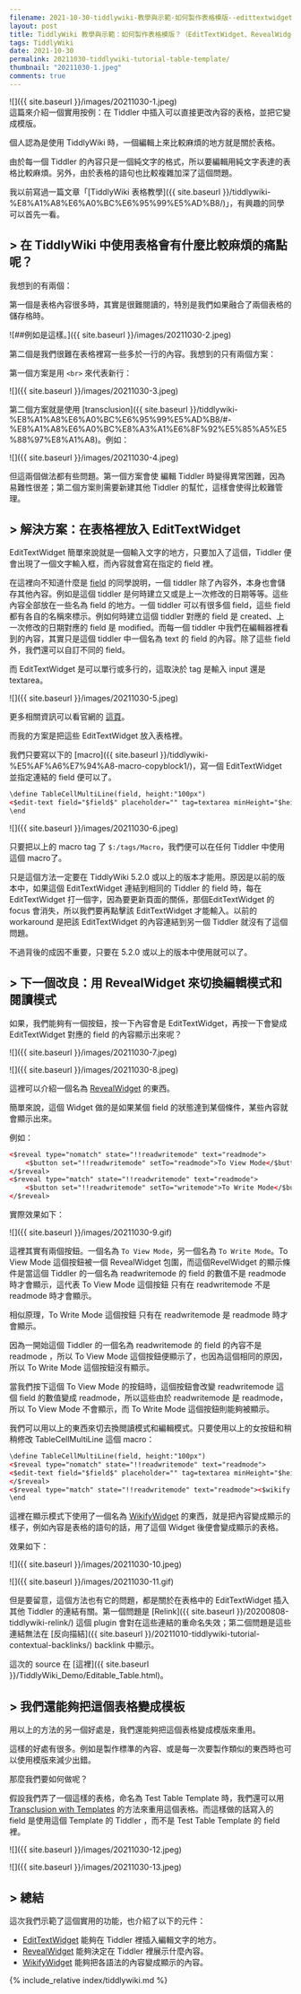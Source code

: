 ```yaml
---
filename: 2021-10-30-tiddlywiki-教學與示範-如何製作表格模版--edittextwidget-revealwidget-wikifywidget-.md
layout: post
title: TiddlyWiki 教學與示範：如何製作表格模版？（EditTextWidget、RevealWidget、WikifyWidget）
tags: TiddlyWiki
date: 2021-10-30
permalink: 20211030-tiddlywiki-tutorial-table-template/
thumbnail: "20211030-1.jpeg"
comments: true
---
```


![]({{ site.baseurl }}/images/20211030-1.jpeg)  
這篇來介紹一個實用按例：在 Tiddler 中插入可以直接更改內容的表格，並把它變成模版。

個人認為是使用 TiddlyWiki 時，一個編輯上來比較麻煩的地方就是關於表格。

由於每一個 Tiddler 的內容只是一個純文字的格式，所以要編輯用純文字表達的表格比較麻煩。另外，由於表格的語句也比較複雜加深了這個問題。

我以前寫過一篇文章「[TiddlyWiki 表格教學]({{ site.baseurl }}/tiddlywiki-%E8%A1%A8%E6%A0%BC%E6%95%99%E5%AD%B8/)」，有興趣的同學可以首先一看。

## > 在 TiddlyWiki 中使用表格會有什麼比較麻煩的痛點呢？

我想到的有兩個：

第一個是表格內容很多時，其實是很難閱讀的，特別是我們如果融合了兩個表格的儲存格時。

![##例如是這樣。]({{ site.baseurl }}/images/20211030-2.jpeg)

第二個是我們很難在表格裡寫一些多於一行的內容。我想到的只有兩個方案：

第一個方案是用 `<br>` 來代表新行：

![]({{ site.baseurl }}/images/20211030-3.jpeg)

第二個方案就是使用 [transclusion]({{ site.baseurl }}/tiddlywiki-%E8%A1%A8%E6%A0%BC%E6%95%99%E5%AD%B8/#-%E8%A1%A8%E6%A0%BC%E8%A3%A1%E6%8F%92%E5%85%A5%E5%88%97%E8%A1%A8)。例如：

![]({{ site.baseurl }}/images/20211030-4.jpeg)

但這兩個做法都有些問題。第一個方案會使 編輯 Tiddler 時變得異常困難，因為易難性很差；第二個方案則需要新建其他 Tiddler 的幫忙，這樣會使得比較難管理。

##  \> 解決方案：在表格裡放入 EditTextWidget

EditTextWidget 簡單來說就是一個輸入文字的地方，只要加入了這個，Tiddler 便會出現了一個文字輸入框，而內容就會寫在指定的 field 裡。

在這裡向不知道什麼是 [field](https://tiddlywiki.com/#TiddlerFields) 的同學說明，一個 tiddler 除了內容外，本身也會儲存其他內容。例如是這個 tiddler 是何時建立又或是上一次修改的日期等等。這些內容全部放在一些名為 field 的地方。一個 tiddler 可以有很多個 field，這些 field 都有各自的名稱來標示。例如何時建立這個 tiddler 對應的 field 是 created、上一次修改的日期對應的 field 是 modified。而每一個 tiddler 中我們在編輯器裡看到的內容，其實只是這個 tiddler 中一個名為 text 的 field 的內容。除了這些 field 外，我們還可以自訂不同的 field。

而 EditTextWidget 是可以單行或多行的，這取決於 tag 是輸入 input 還是 textarea。

![]({{ site.baseurl }}/images/20211030-5.jpeg)

更多相關資訊可以看官網的 [這頁](https://tiddlywiki.com/#EditTextWidget)。

而我的方案是把這些 EditTextWidget 放入表格裡。

我們只要寫以下的 [macro]({{ site.baseurl }}/tiddlywiki-%E5%AF%A6%E7%94%A8-macro-copyblock1/)，寫一個 EditTextWidget 並指定連結的 field 便可以了。

```html
\define TableCellMultiLine(field, height:"100px")
<$edit-text field="$field$" placeholder="" tag=textarea minHeight="$height$" autoHeight="yes"/>
\end
```

![]({{ site.baseurl }}/images/20211030-6.jpeg)

只要把以上的 macro tag 了 `$:/tags/Macro`，我們便可以在任何 Tiddler 中使用這個 macro了。

只是這個方法一定要在 TiddlyWiki 5.2.0 或以上的版本才能用。原因是以前的版本中，如果這個 EditTextWidget 連結到相同的 Tiddler 的 field 時，每在 EditTextWidget 打一個字，因為要更新頁面的關係，那個EditTextWidget 的 focus 會消失，所以我們要再點擊該 EditTextWidget 才能輸入。以前的 workaround 是把該 EditTextWidget 的內容連結到另一個 Tiddler 就沒有了這個問題。

不過背後的成因不重要，只要在 5.2.0 或以上的版本中使用就可以了。

##  \> 下一個改良：用 RevealWidget 來切換編輯模式和閱讀模式

如果，我們能夠有一個按鈕，按一下內容會是 EditTextWidget，再按一下會變成 EditTextWidget 對應的 field 的內容顯示出來呢？

![]({{ site.baseurl }}/images/20211030-7.jpeg)

![]({{ site.baseurl }}/images/20211030-8.jpeg)

這裡可以介紹一個名為 [RevealWidget](https://tiddlywiki.com/#RevealWidget) 的東西。

簡單來說，這個 Widget 做的是如果某個 field 的狀態達到某個條件，某些內容就會顯示出來。

例如：

```html
<$reveal type="nomatch" state="!!readwritemode" text="readmode">
    <$button set="!!readwritemode" setTo="readmode">To View Mode</$button>
</$reveal>
<$reveal type="match" state="!!readwritemode" text="readmode">
    <$button set="!!readwritemode" setTo="writemode">To Write Mode</$button>
</$reveal>
```

實際效果如下：

![]({{ site.baseurl }}/images/20211030-9.gif)

這裡其實有兩個按鈕。一個名為 `To View Mode`，另一個名為 `To Write Mode`。To View Mode 這個按鈕被一個 RevealWidget 包圍，而這個RevelWidget 的顯示條件是當這個 Tiddler 的一個名為 readwritemode 的 field 的數值不是 readmode 時才會顯示，這代表 To View Mode 這個按鈕 只有在 readwritemode 不是 readmode 時才會顯示。

相似原理，To Write Mode 這個按鈕 只有在 readwritemode 是 readmode 時才會顯示。

因為一開始這個 Tiddler 的一個名為 readwritemode 的 field 的內容不是 readmode ，所以 To View Mode 這個按鈕便顯示了，也因為這個相同的原因，所以 To Write Mode 這個按鈕沒有顯示。

當我們按下這個 To View Mode 的按鈕時，這個按鈕會改變 readwritemode 這個 field 的數值變成 readmode，所以這些由於 readwritemode 是 readmode，所以 To View Mode 不會顯示，而 To Write Mode 這個按鈕則能夠被顯示。

我們可以用以上的東西來切去換閲讀模式和編輯模式。只要使用以上的女按鈕和稍稍修改 TableCellMultiLine 這個 macro：

```html
\define TableCellMultiLine(field, height:"100px")
<$reveal type="nomatch" state="!!readwritemode" text="readmode">
<$edit-text field="$field$" placeholder="" tag=textarea minHeight="$height$" autoHeight="yes"/>
</$reveal>
<$reveal type="match" state="!!readwritemode" text="readmode"><$wikify name="fieldvalue" text="{{!!$field$}}" output="html"><<fieldvalue>></$wikify></$reveal>
\end
```

這裡在顯示模式下使用了一個名為 [WikifyWidget](https://tiddlywiki.com/#WikifyWidget) 的東西，就是把內容變成顯示的樣子，例如內容是表格的語句的話，用了這個 Widget 後便會變成顯示的表格。

效果如下：

![]({{ site.baseurl }}/images/20211030-10.jpeg)

![]({{ site.baseurl }}/images/20211030-11.gif)

但是要留意，這個方法也有它的問題，都是關於在表格中的 EditTextWidget 插入其他 Tiddler 的連結有關。第一個問題是 [Relink]({{ site.baseurl }}/20200808-tiddlywiki-relink/) 這個 plugin 會對在這些連結的重命名失效；第二個問題是這些連結無法在 [反向描結]({{ site.baseurl }}/20211010-tiddlywiki-tutorial-contextual-backlinks/) backlink 中顯示。

這次的 source 在 [這裡]({{ site.baseurl }}/TiddlyWiki_Demo/Editable_Table.html)。

## > 我們還能夠把這個表格變成模板

用以上的方法的另一個好處是，我們還能夠把這個表格變成模版來重用。

這樣的好處有很多。例如是製作標準的內容、或是每一次要製作類似的東西時也可以使用模版來減少出錯。

那麼我們要如何做呢？

假設我們弄了一個這樣的表格，命名為 Test Table Template 時，我們還可以用 [Transclusion with Templates](https://tiddlywiki.com/#Transclusion%20with%20Templates) 的方法來重用這個表格。而這樣做的話寫入的 field 是使用這個 Template 的 Tiddler ，而不是 Test Table Template 的 field 裡。

![]({{ site.baseurl }}/images/20211030-12.jpeg)

![]({{ site.baseurl }}/images/20211030-13.jpeg)

## > 總結

這次我們示範了這個實用的功能，也介紹了以下的元件：

* [EditTextWidget](https://tiddlywiki.com/#EditTextWidget) 能夠在 Tiddler 裡插入編輯文字的地方。
* [RevealWidget](https://tiddlywiki.com/#RevealWidget) 能夠決定在 Tiddler 裡展示什麼內容。
* [WikifyWidget](https://tiddlywiki.com/#WikifyWidget) 能夠把各語法的內容變成顯示的內容。

{% include_relative index/tiddlywiki.md %}